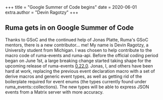 +++
title = "Google Summer of Code begins"
date = 2020-06-01
extra.author = "Devin Ragotzy"
+++

## Ruma gets in on Google Summer of Code

Thanks to GSoC and the continued help of Jonas Platte, Ruma's GSoC mentors, there is a new contributor... me! My name is Devin Ragotzy, a University student from Michigan. I was chosen to help contribute to the macro code of ruma-events and ruma-api. Before the official coding period began on June 1st, a large breaking change started taking shape for the upcoming release of ruma-events [0.22.0](https://github.com/ruma/ruma-events/issues/82). Jonas, I, and others have been hard at work, replacing the previous event declaration macro with a set of derive macros and generic event types, as well as getting rid of the boilerplate required for event enums (the types currently found under ruma_events::collections). The new types will be able to express JSON events from a Matrix server with more accuracy.
